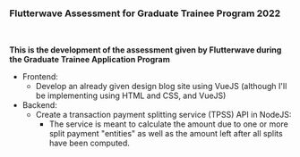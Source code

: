 ### Flutterwave Assessment for Graduate Trainee Program 2022
<br>

**This is the development of the assessment given by Flutterwave during the Graduate Trainee Application Program**

- Frontend:
  - Develop an already given design blog site using VueJS (although I'll be implementing using HTML and CSS, and VueJS)
- Backend:
  - Create a transaction payment splitting service (TPSS) API in NodeJS: 
    - The service is meant to calculate the amount due to one or more split payment "entities" as well as the amount left after all splits have been computed.